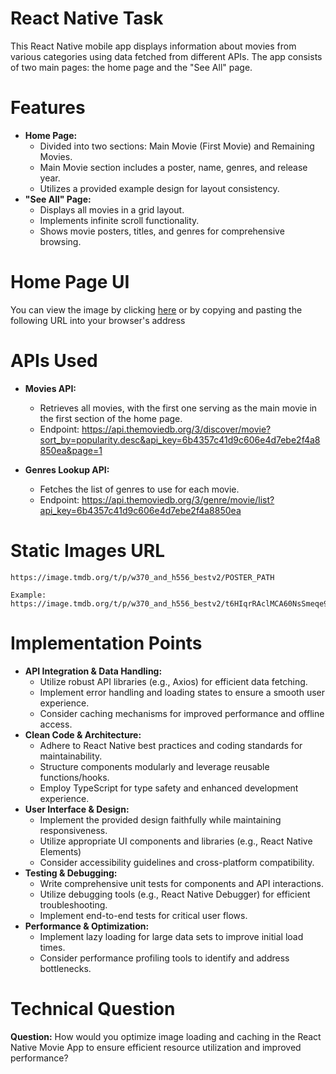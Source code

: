 
# React Native Task


This React Native mobile app displays information about movies from various categories using data fetched from different APIs. The app consists of two main pages: the home page and the "See All" page.



# Features
- **Home Page:**
   -   Divided into two sections: Main Movie (First Movie) and Remaining Movies.
    -   Main Movie section includes a poster, name, genres, and release year.
    -   Utilizes a provided example design for layout consistency.
- **"See All" Page:**
    -   Displays all movies in a grid layout.
    -   Implements infinite scroll functionality.
    -   Shows movie posters, titles, and genres for comprehensive browsing.



# Home Page UI
You can view the image by clicking [here](https://i.ibb.co/ws9bM13/TMA-TESt.png) or by copying and pasting the following URL into your browser's address 




# APIs Used

- **Movies API:**

    -   Retrieves all movies, with the first one serving as the main movie in the first section of the home page.
    -   Endpoint: <https://api.themoviedb.org/3/discover/movie?sort_by=popularity.desc&api_key=6b4357c41d9c606e4d7ebe2f4a8850ea&page=1>

-   **Genres Lookup API:**

    -   Fetches the list of genres to use for each movie.
    -   Endpoint: <https://api.themoviedb.org/3/genre/movie/list?api_key=6b4357c41d9c606e4d7ebe2f4a8850ea>


# Static Images URL
```
https://image.tmdb.org/t/p/w370_and_h556_bestv2/POSTER_PATH

Example:
https://image.tmdb.org/t/p/w370_and_h556_bestv2/t6HIqrRAclMCA60NsSmeqe9RmNV.jpg
```



# Implementation Points

-   **API Integration & Data Handling:**
    -   Utilize robust API libraries (e.g., Axios) for efficient data fetching.
    -   Implement error handling and loading states to ensure a smooth user experience.
    -   Consider caching mechanisms for improved performance and offline access.
-   **Clean Code & Architecture:**
    -   Adhere to React Native best practices and coding standards for maintainability.
    -   Structure components modularly and leverage reusable functions/hooks.
    -   Employ TypeScript for type safety and enhanced development experience.
-   **User Interface & Design:**
    -   Implement the provided design faithfully while maintaining responsiveness.
    -   Utilize appropriate UI components and libraries (e.g., React Native Elements)
    -   Consider accessibility guidelines and cross-platform compatibility.
-   **Testing & Debugging:**
    -   Write comprehensive unit tests for components and API interactions.
    -   Utilize debugging tools (e.g., React Native Debugger) for efficient troubleshooting.
    -   Implement end-to-end tests for critical user flows.
-   **Performance & Optimization:**
    -   Implement lazy loading for large data sets to improve initial load times.
    -   Consider performance profiling tools to identify and address bottlenecks.



# Technical Question

**Question:** How would you optimize image loading and caching in the React Native Movie App to ensure efficient resource utilization and improved performance?